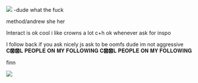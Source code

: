 ![](https://komarev.com/ghpvc/?username=your-github-username&color=grey) -dude what the fuck

method/andrew she her

Interact is ok cool i like crowns a lot c+h ok whenever ask for inspo

I follow back if you ask nicely js ask to be oomfs dude im not aggressive 𝐂🅾️🅾️𝐋 𝐏𝐄𝐎𝐏𝐋𝐄 𝐎𝐍 𝐌𝐘 𝐅𝐎𝐋𝐋𝐎𝐖𝐈𝐍𝐆 𝐂🅾️🅾️𝐋 𝐏𝐄𝐎𝐏𝐋𝐄 𝐎𝐍 𝐌𝐘 𝐅𝐎𝐋𝐋𝐎𝐖𝐈𝐍𝐆


finn


![](https://files.catbox.moe/irqqsm.jpg) 

